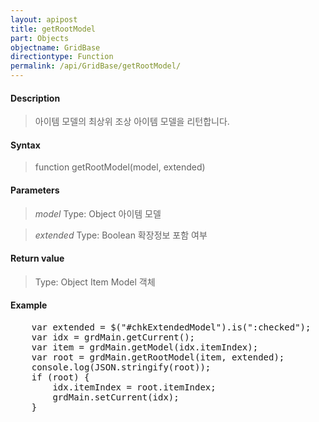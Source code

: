 ```yaml
---
layout: apipost
title: getRootModel
part: Objects
objectname: GridBase
directiontype: Function
permalink: /api/GridBase/getRootModel/
---
```



#### Description

> 아이템 모델의 최상위 조상 아이템 모델을 리턴합니다.

#### Syntax

> function getRootModel(model, extended)

#### Parameters

> *model*
> Type: Object
> 아이템 모델

> *extended*
> Type: Boolean
> 확장정보 포함 여부

#### Return value

> Type: Object
> Item Model 객체

#### Example

<pre class="prettyprint">
    var extended = $("#chkExtendedModel").is(":checked");
    var idx = grdMain.getCurrent();
    var item = grdMain.getModel(idx.itemIndex);
    var root = grdMain.getRootModel(item, extended);
    console.log(JSON.stringify(root));
    if (root) {
        idx.itemIndex = root.itemIndex;
        grdMain.setCurrent(idx);
    }
</pre>

